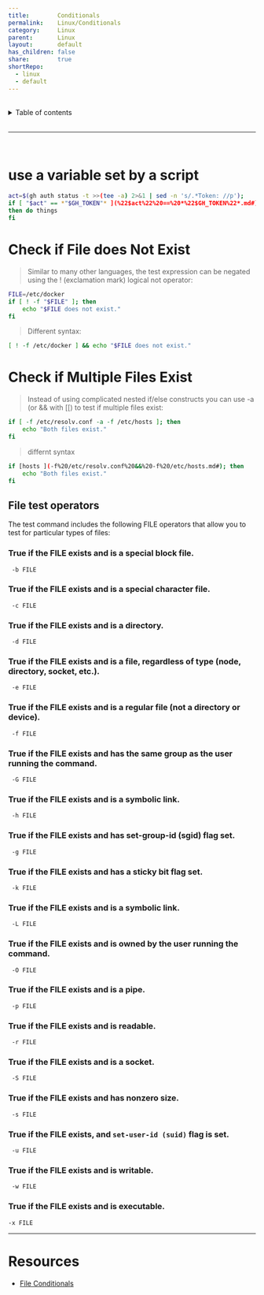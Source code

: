 ```yaml
---  
title:        Conditionals  
permalink:    Linux/Conditionals  
category:     Linux  
parent:       Linux  
layout:       default  
has_children: false  
share:        true  
shortRepo:  
  - linux  
  - default  
---  
```

  
  
<br/>  
  
<details markdown="block">  
<summary>  
Table of contents  
</summary>  
{: .text-delta }  
1. TOC  
{:toc}  
</details>  
  
<br/>  
  
***  
  
<br/>  
  
# use a variable set by a script  
  
```bash  
act=$(gh auth status -t >>(tee -a) 2>&1 | sed -n 's/.*Token: //p');  
if [ "$act" == *"$GH_TOKEN"* ](%22$act%22%20==%20*%22$GH_TOKEN%22*.md#)  
then do things  
fi  
```  
  
# Check if File does Not Exist  
  
> Similar to many other languages, the test expression can be negated using the ! (exclamation mark) logical not operator:  
  
```bash  
FILE=/etc/docker  
if [ ! -f "$FILE" ]; then  
    echo "$FILE does not exist."  
fi  
```  
  
> Different syntax:  
  
```bash  
[ ! -f /etc/docker ] && echo "$FILE does not exist."  
```  
  
# Check if Multiple Files Exist #  
  
> Instead of using complicated nested if/else constructs you can use -a (or && with [[) to test if multiple files exist:  
  
```bash  
if [ -f /etc/resolv.conf -a -f /etc/hosts ]; then  
    echo "Both files exist."  
fi  
```  
  
> differnt syntax  
  
```bash  
if [hosts ](-f%20/etc/resolv.conf%20&&%20-f%20/etc/hosts.md#); then  
    echo "Both files exist."  
fi  
```  
  
## File test operators  
  
The test command includes the following FILE operators that allow you to test for particular types of files:  
  
### True if the FILE exists and is a special block file.  
  
```shell  
 -b FILE   
 ```  
  
### True if the FILE exists and is a special character file.  
  
```shell  
 -c FILE   
 ```  
  
### True if the FILE exists and is a directory.  
  
```shell  
 -d FILE   
 ```  
  
### True if the FILE exists and is a file, regardless of type (node, directory, socket, etc.).  
  
```shell  
 -e FILE   
 ```  
  
### True if the FILE exists and is a regular file (not a directory or device).  
  
```shell  
 -f FILE   
 ```  
  
### True if the FILE exists and has the same group as the user running the command.  
  
```shell  
 -G FILE   
 ```  
  
### True if the FILE exists and is a symbolic link.  
  
```shell  
 -h FILE   
 ```  
  
### True if the FILE exists and has set-group-id (sgid) flag set.  
  
```shell  
 -g FILE   
 ```  
  
### True if the FILE exists and has a sticky bit flag set.  
  
```shell  
 -k FILE   
 ```  
  
### True if the FILE exists and is a symbolic link.  
  
```shell  
 -L FILE   
 ```  
  
### True if the FILE exists and is owned by the user running the command.  
  
```shell  
 -O FILE   
 ```  
  
### True if the FILE exists and is a pipe.  
  
```shell  
 -p FILE   
 ```  
  
### True if the FILE exists and is readable.  
  
```shell  
 -r FILE   
 ```  
  
### True if the FILE exists and is a socket.  
  
```shell  
 -S FILE  
 ```  
  
### True if the FILE exists and has nonzero size.  
  
```shell  
 -s FILE   
 ```  
  
### True if the FILE exists, and `set-user-id (suid)` flag is set.  
  
```shell  
 -u FILE   
```  
  
### True if the FILE exists and is writable.  
  
```shell  
 -w FILE   
```  
  
### True if the FILE exists and is executable.  
  
```shell   
-x FILE  
```  
  
***  
  
# Resources  
  
- [File Conditionals](https://linuxize.com/post/bash-check-if-file-exists/)
